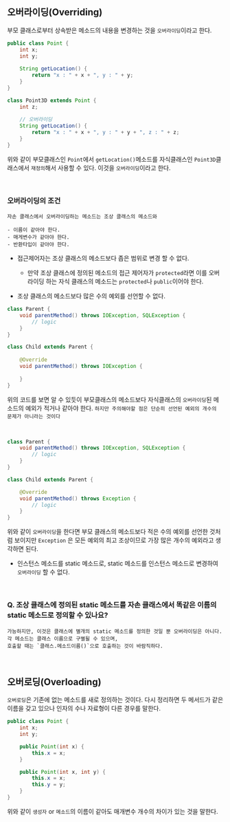 ## 오버라이딩(Overriding)

부모 클래스로부터 상속받은 메소드의 내용을 변경하는 것을 `오버라이딩`이라고 한다.

```java
public class Point {
    int x;
    int y;
    
    String getLocation() {
        return "x : " + x + ", y : " + y; 
    }
}

class Point3D extends Point {
    int z;
    
    // 오버라이딩
    String getLocation() {
        return "x : " + x + ", y : " + y + ", z : " + z;
    }
}
```

위와 같이 부모클래스인 `Point`에서 `getLocation()`메소드를 자식클래스인 `Point3D`클래스에서 `재정의`해서 사용할 수 있다.
이것을 `오버라이딩`이라고 한다. 

<br>


### 오버라이딩의 조건

```
자손 클래스에서 오버라이딩하는 메소드는 조상 클래스의 메소드와 

- 이름이 같아야 한다.
- 매게변수가 같아야 한다.
- 반환타입이 같아야 한다.
```


* 접근제어자는 조상 클래스의 메소드보다 좁은 범위로 변경 할 수 없다.
    * 만약 조상 클래스에 정의된 메소드의 접근 제어자가 `protected`라면 이를 오버라이딩 하는 자식 클래스의 메소드는 
    `protected`나 `public`이어야 한다. 
    
* 조상 클래스의 메소드보다 많은 수의 예외를 선언할 수 없다.

```java
class Parent {
    void parentMethod() throws IOException, SQLException {
        // logic
    }
}

class Child extends Parent {
    
    @Override
    void parentMethod() throws IOException {
        
    }
}
```    
    
위의 코드를 보면 알 수 있듯이 부모클래스의 메소드보다 자식클래스의 `오버라이딩`된 메소드의 예외가 적거나 같아야 한다.
`하지만 주의해야할 점은 단순히 선언된 예외의 개수의 문제가 아니라는 것이다`

<br>

```java
class Parent {
    void parentMethod() throws IOException, SQLException {
        // logic
    }
}

class Child extends Parent {

    @Override
    void parentMethod() throws Exception {
        // logic
    }
}
```

위와 같이 `오버라이딩`을 한다면 부모 클래스의 메소드보다 적은 수의 예외를 선언한 것처럼 보이지만 `Exception`
은 모든 예외의 최고 조상이므로 가장 많은 개수의 예외라고 생각하면 된다.


* 인스턴스 메소드를 static 메소드로, static 메소드를 인스턴스 메소드로 변경하여 `오버라이딩` 할 수 없다.

<br>

### Q. 조상 클래스에 정의된 static 메소드를 자손 클래스에서 똑같은 이름의 static 메소드로 정의할 수 있나요?

```
가능하지만, 이것은 클래스에 별개의 static 메소드를 정의한 것일 뿐 오버라이딩은 아니다. 각 메소드는 클래스 이름으로 구별될 수 있으며,
호출할 때는 `클래스.메소드이름()`으로 호출하는 것이 바람직하다.
```

<br>

## 오버로딩(Overloading)

`오버로딩`은 기존에 없는 메소드를 새로 정의하는 것이다. 
다시 정리하면 두 메서드가 같은 이름을 갖고 있으나 인자의 수나 자료형이 다른 경우를 말한다.
                                         
                                         
                          
```java
public class Point {
    int x;
    int y;

    public Point(int x) {
        this.x = x;
    }

    public Point(int x, int y) {
        this.x = x;
        this.y = y;
    }
}
```

위와 같이 `생성자` or `메소드`의 이름이 같아도 매개변수 개수의 차이가 있는 것을 말한다. 